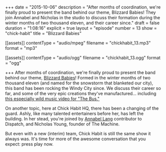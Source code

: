 +++
date = "2015-10-06"
description = "After months of coordination, we're finally proud to present the band behind our theme, Blizzard Babies! They join Annabel and Nicholas in the studio to discuss their formation during the winter months of two thousand eleven, and their career since."
draft = false
duration = "1:08:16"
explicit = true
layout = "episode"
number = 13
show = "chick-habit"
title = "Blizzard Babies"

[[assets]]
  contentType = "audio/mpeg"
  filename = "chickhabit_13.mp3"
  format = "mp3"

[[assets]]
  contentType = "audio/ogg"
  filename = "chickhabit_13.ogg"
  format = "ogg"

+++
After months of coordination, we're finally proud to present the band behind our theme, [Blizzard Babies](https://www.facebook.com/blizzardbabies)! Formed in the winter months of two thousand eleven (and named for the snowstorm that blanketed our city), this band has been rocking the Windy City since. We discuss their career so far, and some of the very epic creations they've manufactured... including [this especially wild music video for "The Bus."](https://www.youtube.com/watch?v=ooDKObG7JkQ)

On another topic, here at Chick Habit HQ, there has been a changing of the guard. Ashly, like many talented entertainers before her, has left the building. In her stead, you're joined by [Annabel Lang](http://nicholaswyoung.com/people/annabel-lang) contributor to Dispatch, and Nicholas Young, founder of The Machine.

But even with a new (interim) team, Chick Habit is still the same show it always was. It's time for more of the awesome conversation that you expect: press play now.
